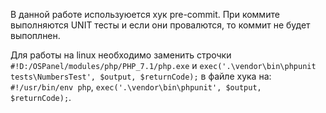 <p>В данной работе используюется хук pre-commit. При коммите выполняются UNIT тесты и если они провалются, то коммит не будет выпоплнен.</p>
<p>Для работы на linux необходимо заменить строчки <code>#!D:/OSPanel/modules/php/PHP_7.1/php.exe</code> и 
<code>exec('.\vendor\bin\phpunit tests\NumbersTest', $output, $returnCode);</code> в файле хука на: 
<code>#!/usr/bin/env php</code>, <code>exec('.\vendor\bin\phpunit', $output, $returnCode);</code>.</p>
